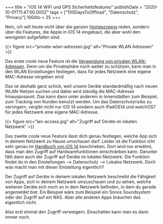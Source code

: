 +++
title = "iOS 14 WiFi und GPS Sicherheitsfeatures"
publishDate = "2020-10-01T11:47:00.000Z"
tags = ["100DaysToOffload", "Datenschutz", "Privacy"]
100dto = 25
+++

Nein, ich will heute nicht über die ganzen [Homescreens](https://twitter.com/search?q=%23ios14homescreen) reden, sondern über die Features, die Apple in iOS 14 eingebaut, die aber wohl den wenigsten aufgefallen sind.


<!--more-->

{{< figure src="private-wlan-adressen.jpg" alt="Private WLAN Adressen" >}}

Das erste coole neue Feature ist die [Verwendung von privaten WLAN-Adressen](https://support.apple.com/de-de/HT211227). Denn um die Privatsphäre noch weiter zu schützen, kann man in den WLAN Einstellungen festlegen, dass für jedes Netzwerk eine eigene MAC-Adresse vergeben wird.

Das ist deshalb ganz schick, weil unsere Geräte standardmäßig nach neuen WLAN-Netzen suchen und dabei wird ständig die MAC-Adresse hinausposaunt. Das kann dann unter anderem in Innenstädten zum Beispiel, zum Tracking von Kunden benutzt werden. Um das Datenschutzrisiko zu verringern, vergibt nicht nur iOS 14 sondern auch iPadOS14 und watchOS7 für jedes Netzwerk eine eigene MAC-Adresse.

{{< figure src="lan-access.jpg" alt="Zugriff auf Geräte im lokalen Netzwerk" >}}

Das zweite coole neue Feature lässt dich genau festlegen, welche App sich in deinem Netzwerk zu Hause umschauen darf. Leider ist die Funktion icht sehr genau im [Handbuch von iOS 14](https://support.apple.com/de-de/guide/iphone/iph168c4bbd5/14.0/ios/14.0) beschrieben. Dort wird nur erwähnt, dass man den Zugriff auf Hardwarefunktionen einschränken kann. Darunter fällt dann auch der Zugriff auf Geräte im lokalen Netzwerk. Die Funktion findet du in den Einstellungen –> Datenschutz –> Lokales Netzwerk. Doch was macht man mit dieser Einstellung eigentlich?

Der Zugriff auf Geräte in deinem lokalen Netzwerk beschreibt die Fähigkeit von Apps, sich in deinem Netzwerk umzuschauen und zu sehen, welche weiteren Geräte sich noch so in dem Netzwerk befinden, in dem du gerade angemeldet bist. Ein Beispiel wäre zum Beispiel ein Sonos Soundsystem oder der Zugriff auf ein NAS. Aber alle anderen Apps brauchen das eigentlich nicht.

Also erst einmal den Zugriff verweigern. Einschalten kann man es dann immer noch.
